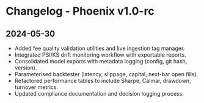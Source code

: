 # Changelog - Phoenix v1.0-rc

## 2024-05-30
- Added fee quality validation utilities and live ingestion tag manager.
- Integrated PSI/KS drift monitoring workflow with exportable reports.
- Consolidated model exports with metadata logging (config, git hash, version).
- Parameterised backtester (latency, slippage, capital, next-bar open fills).
- Refactored performance tables to include Sharpe, Calmar, drawdown, turnover metrics.
- Updated compliance documentation and decision logging process.
